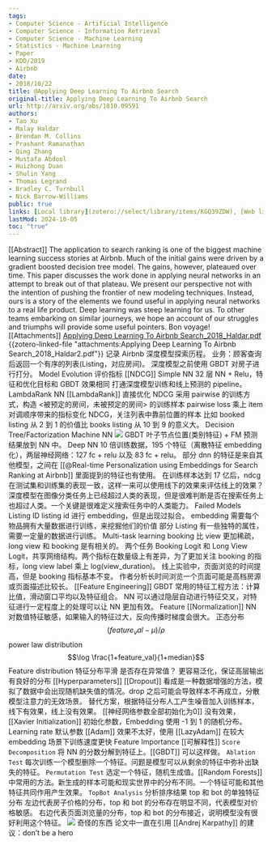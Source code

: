 ```yaml
---
tags:
- Computer Science - Artificial Intelligence
- Computer Science - Information Retrieval
- Computer Science - Machine Learning
- Statistics - Machine Learning
- Paper
- KDD/2019
- Airbnb
date:
- 2018/10/22
title: @Applying Deep Learning To Airbnb Search
original-title: Applying Deep Learning To Airbnb Search
url: http://arxiv.org/abs/1810.09591
authors:
- Tao Xu
- Malay Haldar
- Brendan M. Collins
- Prashant Ramanathan
- Qing Zhang
- Mustafa Abdool
- Huizhong Duan
- Shulin Yang
- Thomas Legrand
- Bradley C. Turnbull
- Nick Barrow-Williams
public: true
links: [Local library](zotero://select/library/items/KGQ39ZDW), [Web library](https://www.zotero.org/users/4911197/items/KGQ39ZDW)
lastMod: 2024-10-05
toc: "true"
---
```


[[Abstract]]
The application to search ranking is one of the biggest machine learning success stories at Airbnb. Much of the initial gains were driven by a gradient boosted decision tree model. The gains, however, plateaued over time. This paper discusses the work done in applying neural networks in an attempt to break out of that plateau. We present our perspective not with the intention of pushing the frontier of new modeling techniques. Instead, ours is a story of the elements we found useful in applying neural networks to a real life product. Deep learning was steep learning for us. To other teams embarking on similar journeys, we hope an account of our struggles and triumphs will provide some useful pointers. Bon voyage!
[[Attachments]]
[Applying Deep Learning To Airbnb Search_2018_Haldar.pdf](zotero://select/library/items/65WDNH6M) {{zotero-linked-file "attachments:Applying Deep Learning To Airbnb Search_2018_Haldar2.pdf"}}
记录 Airbnb 深度模型探索历程。
业务：顾客查询后返回一个有序的列表(Listing，对应房间)。
深度模型之前使用 GBDT 对房子进行打分。
Model Evolution
评价指标 [[NDCG]]
Simple NN
32 层 NN + Relu，特征和优化目标和 GBDT 效果相同
打通深度模型训练和线上预测的 pipeline。
LambdaRank NN
[[LambdaRank]] 直接优化 NDCG
采用 pairwise 的训练方式，构造 <被预定的房间，未被预定的房间> 的训练样本
pairwise loss 乘上 item 对调顺序带来的指标变化 NDCG，关注列表中靠前位置的样本
比如 booked listing 从 2 到 1 的价值比 books listing 从 10 到 9 的意义大。
Decision Tree/Factorization Machine NN
![](https://media.xiang578.com//gbdt-fm-nn.png)
GBDT 叶子节点位置(类别特征) + FM 预测结果放到 NN 中。
Deep NN
10 倍训练数据，195 个特征（离散特征 embedding 化），两层神经网络：127 fc + relu 以及 83 fc + relu。
部分 dnn 的特征是来自其他模型，之间在 [[@Real-time Personalization using Embeddings for Search Ranking at Airbnb]] 里面提到的特征也有使用。
在训练样本达到 17 亿后，ndcg 在测试集和训练集的表现一致，这样一来可以使用线下的效果来评估线上的效果？
深度模型在图像分类任务上已经超过人类的表现，但是很难判断是否在搜索任务上也超过人类。一个关键是很难定义搜索任务中的人类能力。
Failed Models
Listing ID
listing id 进行 embedding，但是出现过拟合。
embedding 需要每个物品拥有大量数据进行训练，来挖掘他们的价值
部分 Listing 有一些独特的属性，需要一定量的数据进行训练。
Multi-task learning
booking 比 view 更加稀疏，long view 和 booking 是有相关的。
两个任务 Booking Logit 和 Long View Logit，共享网络结构。两个指标在数量级上有差异，为了更加关注 booking 的指标，long view label 乘上 log(view_duration)。
线上实验中，页面浏览的时间提高，但是 booking 指标基本不变。
作者分析长时间浏览一个页面可能是高档房源或页面描述比较长。
[[Feature Engineering]]
GBDT 常用的特征工程方法：计算比值，滑动窗口平均以及特征组合。
NN 可以通过隐层自动进行特征交叉，对特征进行一定程度上的处理可以让 NN 更加有效。
Feature [[Normalization]]
NN 对数值特征敏感，如果输入的特征过大，反向传播时梯度会很大。
正态分布
$$(feature_val - \mu)/\rho$$
power law distribution
$$\log \frac{1+feature_val}{1+median}$$
Feature distribution
特征分布平滑
是否存在异常值？
更容易泛化，保证高层输出有良好的分布
[[Hyperparameters]]
[[Dropout]] 看成是一种数据增强的方法，模拟了数据中会出现随机缺失值的情况。drop 之后可能会导致样本不再成立，分散模型注意力的无效场景。
替代方案，根据特征分布人工产生噪音加入训练样本，线下有效果，线上没有效果。
[[神经网络参数全部初始化为0]] 没有效果，[[Xavier Initialization]] 初始化参数，Embedding 使用 -1 到 1 的随机分布。
Learning rate 默认参数 [[Adam]] 效果不太好，使用 [[LazyAdam]] 在较大 embedding 场景下训练速度更快
Feature Importance [[可解释性]]
`Score Decomposition` 将 NN 的分数分解到特征上。[[GBDT]] 可以这样做。
`Ablation Test` 每次训练一个模型删除一个特征。问题是模型可以从剩余的特征中弥补出缺失的特征。
`Permutation Test` 选定一个特征，随机生成值。[[Random Forests]] 中常用的方法。新生成的样本可能和现实世界中的分布不同。一个特征可能和其他特征共同作用产生效果。
`TopBot Analysis` 分析排序结果 top 和 bot 的单独特征分布
左边代表房子价格的分布，top 和 bot 的分布存在明显不同，代表模型对价格敏感。
右边代表页面浏览量的分布，top 和 bot 的分布接近，说明模型没有很好利用这个特征。
![](https://media.xiang578.com//top-bot-analysis.png)
奇怪的东西
论文中一直在引用 [[Andrej Karpathy]] 的建议：don’t be a hero